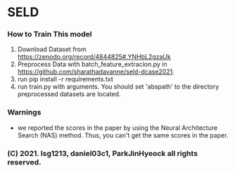 # SELD


### How to Train This model

1. Download Dataset from https://zenodo.org/record/4844825#.YNHbL2gzaUk
2. Preprocess Data with batch_feature_extracion.py in https://github.com/sharathadavanne/seld-dcase2021.
3. run pip install -r requirements.txt
4. run train.py with arguments. You should set 'abspath' to the directory preprocessed datasets are located. 

### Warnings
- we reported the scores in the paper by using the Neural Architecture Search (NAS) method. Thus, you can't get the same scores in the paper.


### (C) 2021. lsg1213, daniel03c1, ParkJinHyeock all rights reserved.
